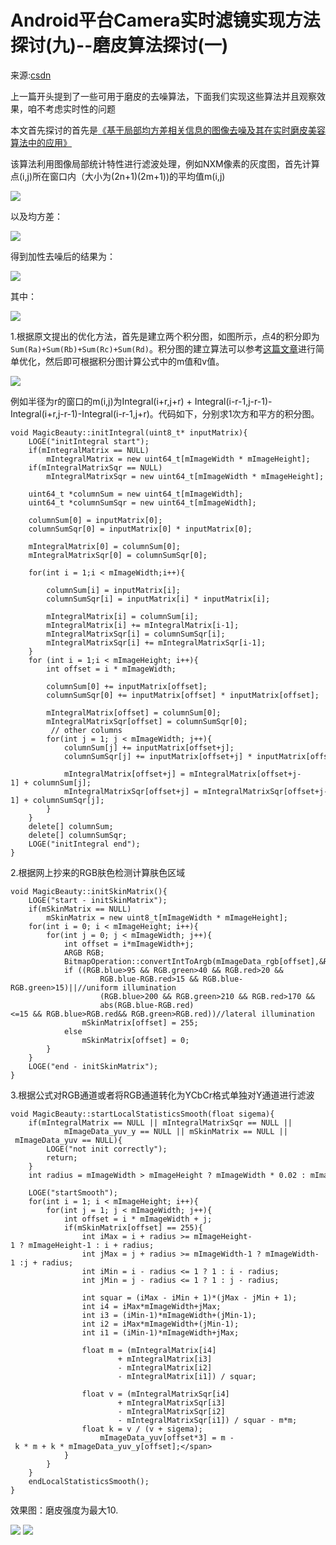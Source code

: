 # Android平台Camera实时滤镜实现方法探讨(九)--磨皮算法探讨(一)

来源:[csdn](http://blog.csdn.net/oshunz/article/details/50372968)

上一篇开头提到了一些可用于磨皮的去噪算法，下面我们实现这些算法并且观察效果，咱不考虑实时性的问题

本文首先探讨的首先是[《基于局部均方差相关信息的图像去噪及其在实时磨皮美容算法中的应用》](http://www.cnblogs.com/Imageshop/p/4679065.html)

该算法利用图像局部统计特性进行滤波处理，例如NXM像素的灰度图，首先计算点(i,j)所在窗口内（大小为(2n+1)(2m+1))的平均值m(i,j)

![](mopi-1.png)

以及均方差：

![](mopi-2.png)

得到加性去噪后的结果为：

![](mopi-3.png)

其中：

![](mopi-4.png)


1.根据原文提出的优化方法，首先是建立两个积分图，如图所示，点4的积分即为`Sum(Ra)+Sum(Rb)+Sum(Rc)+Sum(Rd)`。积分图的建立算法可以参考[这篇文章](http://blog.csdn.net/xiaowei_cqu/article/details/17928733)进行简单优化，然后即可根据积分图计算公式中的m值和v值。

![](mopi-5.png)

例如半径为r的窗口的m(i,j)为Integral(i+r,j+r) + Integral(i-r-1,j-r-1)-Integral(i+r,j-r-1)-Integral(i-r-1,j+r)。代码如下，分别求1次方和平方的积分图。

```
void MagicBeauty::initIntegral(uint8_t* inputMatrix){  
    LOGE("initIntegral start");  
    if(mIntegralMatrix == NULL)  
        mIntegralMatrix = new uint64_t[mImageWidth * mImageHeight];  
    if(mIntegralMatrixSqr == NULL)  
        mIntegralMatrixSqr = new uint64_t[mImageWidth * mImageHeight];  
  
    uint64_t *columnSum = new uint64_t[mImageWidth];  
    uint64_t *columnSumSqr = new uint64_t[mImageWidth];  
  
    columnSum[0] = inputMatrix[0];  
    columnSumSqr[0] = inputMatrix[0] * inputMatrix[0];  
  
    mIntegralMatrix[0] = columnSum[0];  
    mIntegralMatrixSqr[0] = columnSumSqr[0];  
  
    for(int i = 1;i < mImageWidth;i++){  
  
        columnSum[i] = inputMatrix[i];  
        columnSumSqr[i] = inputMatrix[i] * inputMatrix[i];  
  
        mIntegralMatrix[i] = columnSum[i];  
        mIntegralMatrix[i] += mIntegralMatrix[i-1];  
        mIntegralMatrixSqr[i] = columnSumSqr[i];  
        mIntegralMatrixSqr[i] += mIntegralMatrixSqr[i-1];  
    }  
    for (int i = 1;i < mImageHeight; i++){  
        int offset = i * mImageWidth;  
  
        columnSum[0] += inputMatrix[offset];  
        columnSumSqr[0] += inputMatrix[offset] * inputMatrix[offset];  
  
        mIntegralMatrix[offset] = columnSum[0];  
        mIntegralMatrixSqr[offset] = columnSumSqr[0];  
         // other columns  
        for(int j = 1; j < mImageWidth; j++){  
            columnSum[j] += inputMatrix[offset+j];  
            columnSumSqr[j] += inputMatrix[offset+j] * inputMatrix[offset+j];  
  
            mIntegralMatrix[offset+j] = mIntegralMatrix[offset+j-1] + columnSum[j];  
            mIntegralMatrixSqr[offset+j] = mIntegralMatrixSqr[offset+j-1] + columnSumSqr[j];  
        }  
    }  
    delete[] columnSum;  
    delete[] columnSumSqr;  
    LOGE("initIntegral end");  
}  

```

2.根据网上抄来的RGB肤色检测计算肤色区域

```
void MagicBeauty::initSkinMatrix(){  
    LOGE("start - initSkinMatrix");  
    if(mSkinMatrix == NULL)  
        mSkinMatrix = new uint8_t[mImageWidth * mImageHeight];  
    for(int i = 0; i < mImageHeight; i++){  
        for(int j = 0; j < mImageWidth; j++){  
            int offset = i*mImageWidth+j;  
            ARGB RGB;  
            BitmapOperation::convertIntToArgb(mImageData_rgb[offset],&RGB);  
            if ((RGB.blue>95 && RGB.green>40 && RGB.red>20 &&  
                    RGB.blue-RGB.red>15 && RGB.blue-RGB.green>15)||//uniform illumination  
                    (RGB.blue>200 && RGB.green>210 && RGB.red>170 &&  
                    abs(RGB.blue-RGB.red)<=15 && RGB.blue>RGB.red&& RGB.green>RGB.red))//lateral illumination  
                mSkinMatrix[offset] = 255;  
            else  
                mSkinMatrix[offset] = 0;  
        }  
    }  
    LOGE("end - initSkinMatrix");  
}  

```

3.根据公式对RGB通道或者将RGB通道转化为YCbCr格式单独对Y通道进行滤波

```
void MagicBeauty::startLocalStatisticsSmooth(float sigema){  
    if(mIntegralMatrix == NULL || mIntegralMatrixSqr == NULL ||  
            mImageData_yuv_y == NULL || mSkinMatrix == NULL || mImageData_yuv == NULL){  
        LOGE("not init correctly");  
        return;  
    }  
    int radius = mImageWidth > mImageHeight ? mImageWidth * 0.02 : mImageHeight * 0.02;  
  
    LOGE("startSmooth");  
    for(int i = 1; i < mImageHeight; i++){  
        for(int j = 1; j < mImageWidth; j++){  
            int offset = i * mImageWidth + j;  
            if(mSkinMatrix[offset] == 255){  
                int iMax = i + radius >= mImageHeight-1 ? mImageHeight-1 : i + radius;  
                int jMax = j + radius >= mImageWidth-1 ? mImageWidth-1 :j + radius;  
                int iMin = i - radius <= 1 ? 1 : i - radius;  
                int jMin = j - radius <= 1 ? 1 : j - radius;  
  
                int squar = (iMax - iMin + 1)*(jMax - jMin + 1);  
                int i4 = iMax*mImageWidth+jMax;  
                int i3 = (iMin-1)*mImageWidth+(jMin-1);  
                int i2 = iMax*mImageWidth+(jMin-1);  
                int i1 = (iMin-1)*mImageWidth+jMax;  
  
                float m = (mIntegralMatrix[i4]  
                        + mIntegralMatrix[i3]  
                        - mIntegralMatrix[i2]  
                        - mIntegralMatrix[i1]) / squar;  
  
                float v = (mIntegralMatrixSqr[i4]  
                        + mIntegralMatrixSqr[i3]  
                        - mIntegralMatrixSqr[i2]  
                        - mIntegralMatrixSqr[i1]) / squar - m*m;  
                float k = v / (v + sigema);  
                    mImageData_yuv[offset*3] = m - k * m + k * mImageData_yuv_y[offset];</span>  
            }  
        }  
    }  
    endLocalStatisticsSmooth();  
}  
```

效果图：磨皮强度为最大10.

![](mopi-6.jpeg) ![](mopi-7.png)


